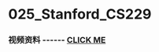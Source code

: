 # 025_Stanford_CS229

### 视频资料 ------ [CLICK ME](https://www.youtube.com/playlist?list=PLoROMvodv4rMiGQp3WXShtMGgzqpfVfbU)
